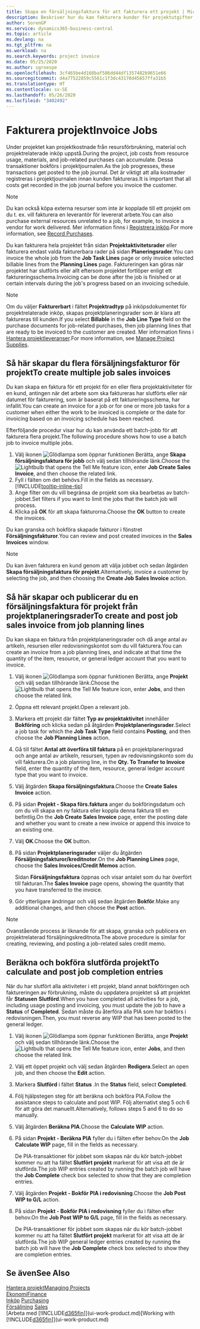 ```yaml
---
title: Skapa en försäljningsfaktura för att fakturera ett projekt | Microsoft Docs
description: Beskriver hur du kan fakturera kunder för projektutgifter allt eftersom projektet fortskrider.
author: SorenGP
ms.service: dynamics365-business-central
ms.topic: article
ms.devlang: na
ms.tgt_pltfrm: na
ms.workload: na
ms.search.keywords: project invoice
ms.date: 05/25/2020
ms.author: sgroespe
ms.openlocfilehash: 3cf465be4d168baf586dd44df1357482b9651e66
ms.sourcegitcommit: d4a77522859c5561c1f3dc43178d45657ffa31b5
ms.translationtype: HT
ms.contentlocale: sv-SE
ms.lasthandoff: 05/26/2020
ms.locfileid: "3402492"
---
```

# <a name="invoice-jobs"></a><span data-ttu-id="61b03-103">Fakturera projekt</span><span class="sxs-lookup"><span data-stu-id="61b03-103">Invoice Jobs</span></span>
<span data-ttu-id="61b03-104">Under projektet kan projektkostnade från resursförbrukning, material och projektrelaterade inköp uppstå.</span><span class="sxs-lookup"><span data-stu-id="61b03-104">During the project, job costs from resource usage, materials, and job-related purchases can accumulate.</span></span> <span data-ttu-id="61b03-105">Dessa transaktioner bokförs i projektjournalen.</span><span class="sxs-lookup"><span data-stu-id="61b03-105">As the job progresses, these transactions get posted to the job journal.</span></span> <span data-ttu-id="61b03-106">Det är viktigt att alla kostnader registreras i projektjournalen innan kunden faktureras.</span><span class="sxs-lookup"><span data-stu-id="61b03-106">It is important that all costs get recorded in the job journal before you invoice the customer.</span></span>

> [!NOTE]
> <span data-ttu-id="61b03-107">Du kan också köpa externa resurser som inte är kopplade till ett projekt om du t. ex. vill fakturera en leverantör för levererat arbete.</span><span class="sxs-lookup"><span data-stu-id="61b03-107">You can also purchase external resources unrelated to a job, for example, to invoice a vendor for work delivered.</span></span> <span data-ttu-id="61b03-108">Mer information finns i [Registrera inköp](purchasing-how-record-purchases.md).</span><span class="sxs-lookup"><span data-stu-id="61b03-108">For more information, see [Record Purchases](purchasing-how-record-purchases.md).</span></span>

<span data-ttu-id="61b03-109">Du kan fakturera hela projektet från sidan **Projektaktivitetsrader** eller fakturera endast valda fakturerbara rader på sidan **Planeringsrader**.</span><span class="sxs-lookup"><span data-stu-id="61b03-109">You can invoice the whole job from the **Job Task Lines** page or only invoice selected billable lines from the **Planning Lines** page.</span></span> <span data-ttu-id="61b03-110">Faktureringen kan göras när projektet har slutförts eller allt eftersom projektet fortlöper enligt ett faktureringsschema.</span><span class="sxs-lookup"><span data-stu-id="61b03-110">Invoicing can be done after the job is finished or at certain intervals during the job's progress based on an invoicing schedule.</span></span>

> [!NOTE]  
> <span data-ttu-id="61b03-111">Om du väljer **Fakturerbart** i fältet **Projektradtyp** på inköpsdokumentet för projektrelaterade inköp, skapas projektplaneringsrader som är klara att faktureras till kunden.</span><span class="sxs-lookup"><span data-stu-id="61b03-111">If you select **Billable** in the **Job Line Type** field on the purchase documents for job-related purchases, then job planning lines that are ready to be invoiced to the customer are created.</span></span> <span data-ttu-id="61b03-112">Mer information finns i [Hantera projektleveranser](projects-how-manage-project-supplies.md).</span><span class="sxs-lookup"><span data-stu-id="61b03-112">For more information, see [Manage Project Supplies](projects-how-manage-project-supplies.md).</span></span>

## <a name="to-create-multiple-job-sales-invoices"></a><span data-ttu-id="61b03-113">Så här skapar du flera försäljningsfakturor för projekt</span><span class="sxs-lookup"><span data-stu-id="61b03-113">To create multiple job sales invoices</span></span>
<span data-ttu-id="61b03-114">Du kan skapa en faktura för ett projekt för en eller flera projektaktiviteter för en kund, antingen när det arbete som ska faktureras har slutförts eller när datumet för fakturering, som är baserat på ett faktureringsschema, har infallit.</span><span class="sxs-lookup"><span data-stu-id="61b03-114">You can create an invoice for a job or for one or more job tasks for a customer when either the work to be invoiced is complete or the date for invoicing based on an invoicing schedule has been reached.</span></span>

<span data-ttu-id="61b03-115">Efterföljande procedur visar hur du kan använda ett batch-jobb för att fakturera flera projekt.</span><span class="sxs-lookup"><span data-stu-id="61b03-115">The following procedure shows how to use a batch job to invoice multiple jobs.</span></span>  

1. <span data-ttu-id="61b03-116">Välj ikonen ![Glödlampa som öppnar funktionen Berätta](media/ui-search/search_small.png "Berätta vad du vill göra"), ange **Skapa försäljningsfaktura för jobb** och välj sedan tillhörande länk.</span><span class="sxs-lookup"><span data-stu-id="61b03-116">Choose the ![Lightbulb that opens the Tell Me feature](media/ui-search/search_small.png "Tell me what you want to do") icon, enter **Job Create Sales Invoice**, and then choose the related link.</span></span>  
2. <span data-ttu-id="61b03-117">Fyll i fälten om det behövs.</span><span class="sxs-lookup"><span data-stu-id="61b03-117">Fill in the fields as necessary.</span></span> [!INCLUDE[tooltip-inline-tip](includes/tooltip-inline-tip_md.md)]
3. <span data-ttu-id="61b03-118">Ange filter om du vill begränsa de projekt som ska bearbetas av batch-jobbet.</span><span class="sxs-lookup"><span data-stu-id="61b03-118">Set filters if you want to limit the jobs that the batch job will process.</span></span>
4. <span data-ttu-id="61b03-119">Klicka på **OK** för att skapa fakturorna.</span><span class="sxs-lookup"><span data-stu-id="61b03-119">Choose the **OK** button to create the invoices.</span></span>  

<span data-ttu-id="61b03-120">Du kan granska och bokföra skapade fakturor i fönstret **Försäljningsfakturor**.</span><span class="sxs-lookup"><span data-stu-id="61b03-120">You can review and post created invoices in the **Sales Invoices** window.</span></span>

> [!NOTE]
> <span data-ttu-id="61b03-121">Du kan även fakturera en kund genom att välja jobbet och sedan åtgärden **Skapa försäljningsfaktura för projekt**.</span><span class="sxs-lookup"><span data-stu-id="61b03-121">Alternatively, invoice a customer by selecting the job, and then choosing the **Create Job Sales Invoice** action.</span></span> 

## <a name="to-create-and-post-job-sales-invoice-from-job-planning-lines"></a><span data-ttu-id="61b03-122">Så här skapar och publicerar du en försäljningsfaktura för projekt från projektplaneringsrader</span><span class="sxs-lookup"><span data-stu-id="61b03-122">To create and post job sales invoice from job planning lines</span></span>
<span data-ttu-id="61b03-123">Du kan skapa en faktura från projektplaneringsrader och då ange antal av artikeln, resursen eller redovisningskontot som du vill fakturera.</span><span class="sxs-lookup"><span data-stu-id="61b03-123">You can create an invoice from a job planning lines, and indicate at that time the quantity of the item, resource, or general ledger account that you want to invoice.</span></span>

1. <span data-ttu-id="61b03-124">Välj ikonen ![Glödlampa som öppnar funktionen Berätta](media/ui-search/search_small.png "Berätta vad du vill göra"), ange **Projekt** och välj sedan tillhörande länk.</span><span class="sxs-lookup"><span data-stu-id="61b03-124">Choose the ![Lightbulb that opens the Tell Me feature](media/ui-search/search_small.png "Tell me what you want to do") icon, enter **Jobs**, and then choose the related link.</span></span>
2. <span data-ttu-id="61b03-125">Öppna ett relevant projekt.</span><span class="sxs-lookup"><span data-stu-id="61b03-125">Open a relevant job.</span></span>
3. <span data-ttu-id="61b03-126">Markera ett projekt där fältet **Typ av projektaktivitet** innehåller **Bokföring** och klicka sedan på åtgärden **Projektplaneringsrader**.</span><span class="sxs-lookup"><span data-stu-id="61b03-126">Select a job task for which the **Job Task Type** field contains **Posting**, and then choose the **Job Planning Lines** action.</span></span>  
4. <span data-ttu-id="61b03-127">Gå till fältet **Antal att överföra till faktura** på en projektplaneringsrad och ange antal av artikeln, resursen, typen av redovisningskonto som du vill fakturera.</span><span class="sxs-lookup"><span data-stu-id="61b03-127">On a job planning line, in the **Qty. To Transfer to Invoice** field, enter the quantity of the item, resource, general ledger account type that you want to invoice.</span></span>  
5. <span data-ttu-id="61b03-128">Välj åtgärden **Skapa försäljningsfaktura**.</span><span class="sxs-lookup"><span data-stu-id="61b03-128">Choose the **Create Sales Invoice** action.</span></span>
6. <span data-ttu-id="61b03-129">På sidan **Projekt - Skapa förs.faktura** anger du bokföringsdatum och om du vill skapa en ny faktura eller koppla denna faktura till en befintlig.</span><span class="sxs-lookup"><span data-stu-id="61b03-129">On the **Job Create Sales Invoice** page, enter the posting date and whether you want to create a new invoice or append this invoice to an existing one.</span></span>
7. <span data-ttu-id="61b03-130">Välj **OK**.</span><span class="sxs-lookup"><span data-stu-id="61b03-130">Choose the **OK** button.</span></span>  
8. <span data-ttu-id="61b03-131">På sidan **Projektplaneringsrader** väljer du åtgärden **Försäljningsfakturor/kreditnotor**.</span><span class="sxs-lookup"><span data-stu-id="61b03-131">On the **Job Planning Lines** page, choose the **Sales Invoices/Credit Memos** action.</span></span>

    <span data-ttu-id="61b03-132">Sidan **Försäljningsfaktura** öppnas och visar antalet som du har överfört till fakturan.</span><span class="sxs-lookup"><span data-stu-id="61b03-132">The **Sales Invoice** page opens, showing the quantity that you have transferred to the invoice.</span></span>
9. <span data-ttu-id="61b03-133">Gör ytterligare ändringar och välj sedan åtgärden **Bokför**.</span><span class="sxs-lookup"><span data-stu-id="61b03-133">Make any additional changes, and then choose the **Post** action.</span></span>

> [!NOTE]  
>   <span data-ttu-id="61b03-134">Ovanstående process är liknande för att skapa, granska och publicera en projektrelaterad försäljningskreditnota.</span><span class="sxs-lookup"><span data-stu-id="61b03-134">The above procedure is similar for creating, reviewing, and posting a job-related sales credit memo.</span></span>

## <a name="to-calculate-and-post-job-completion-entries"></a><span data-ttu-id="61b03-135">Beräkna och bokföra slutförda projekt</span><span class="sxs-lookup"><span data-stu-id="61b03-135">To calculate and post job completion entries</span></span>
<span data-ttu-id="61b03-136">När du har slutfört alla aktiviteter i ett projekt, bland annat bokföringen och faktureringen av förbrukning, måste du uppdatera projektet så att projektet får **Statusen** **Slutförd**.</span><span class="sxs-lookup"><span data-stu-id="61b03-136">When you have completed all activities for a job, including usage posting and invoicing, you must update the job to have a **Status** of **Completed**.</span></span> <span data-ttu-id="61b03-137">Sedan måste du återföra alla PIA som har bokförs i redovisningen.</span><span class="sxs-lookup"><span data-stu-id="61b03-137">Then, you must reverse any WIP that has been posted to the general ledger.</span></span>

1. <span data-ttu-id="61b03-138">Välj ikonen ![Glödlampa som öppnar funktionen Berätta](media/ui-search/search_small.png "Berätta vad du vill göra"), ange **Projekt** och välj sedan tillhörande länk.</span><span class="sxs-lookup"><span data-stu-id="61b03-138">Choose the ![Lightbulb that opens the Tell Me feature](media/ui-search/search_small.png "Tell me what you want to do") icon, enter **Jobs**, and then choose the related link.</span></span>  
2. <span data-ttu-id="61b03-139">Välj ett öppet projekt och välj sedan åtgärden **Redigera**.</span><span class="sxs-lookup"><span data-stu-id="61b03-139">Select an open job, and then choose the **Edit** action.</span></span>
3. <span data-ttu-id="61b03-140">Markera **Slutförd** i fältet **Status** .</span><span class="sxs-lookup"><span data-stu-id="61b03-140">In the **Status** field, select **Completed**.</span></span>
4. <span data-ttu-id="61b03-141">Följ hjälpstegen steg för att beräkna och bokföra PIA.</span><span class="sxs-lookup"><span data-stu-id="61b03-141">Follow the assistance steps to calculate and post WIP.</span></span> <span data-ttu-id="61b03-142">Följ alternativt steg 5 och 6 för att göra det manuellt.</span><span class="sxs-lookup"><span data-stu-id="61b03-142">Alternatively, follows steps 5 and 6 to do so manually.</span></span>  
5. <span data-ttu-id="61b03-143">Välj åtgärden **Beräkna PIA**.</span><span class="sxs-lookup"><span data-stu-id="61b03-143">Choose the **Calculate WIP** action.</span></span>
6. <span data-ttu-id="61b03-144">På sidan **Projekt - Beräkna PIA** fyller du i fälten efter behov.</span><span class="sxs-lookup"><span data-stu-id="61b03-144">On the **Job Calculate WIP** page, fill in the fields as necessary.</span></span>  

     <span data-ttu-id="61b03-145">De PIA-transaktioner för jobbet som skapas när du kör batch-jobbet kommer nu att ha fältet **Slutfört projekt** markerat för att visa att de är slutförda.</span><span class="sxs-lookup"><span data-stu-id="61b03-145">The job WIP entries created by running the batch job will have the **Job Complete** check box selected to show that they are completion entries.</span></span>  
7. <span data-ttu-id="61b03-146">Välj åtgärden **Projekt - Bokför PIA i redovisning**.</span><span class="sxs-lookup"><span data-stu-id="61b03-146">Choose the **Job Post WIP to G/L** action.</span></span>
8. <span data-ttu-id="61b03-147">På sidan **Projekt - Bokför PIA i redovisning** fyller du i fälten efter behov.</span><span class="sxs-lookup"><span data-stu-id="61b03-147">On the **Job Post WIP to G/L** page, fill in the fields as necessary.</span></span>  

     <span data-ttu-id="61b03-148">De PIA-transaktioner för jobbet som skapas när du kör batch-jobbet kommer nu att ha fältet **Slutfört projekt** markerat för att visa att de är slutförda.</span><span class="sxs-lookup"><span data-stu-id="61b03-148">The job WIP general ledger entries created by running the batch job will have the **Job Complete** check box selected to show they are completion entries.</span></span>

## <a name="see-also"></a><span data-ttu-id="61b03-149">Se även</span><span class="sxs-lookup"><span data-stu-id="61b03-149">See Also</span></span>
[<span data-ttu-id="61b03-150">Hantera projekt</span><span class="sxs-lookup"><span data-stu-id="61b03-150">Managing Projects</span></span>](projects-manage-projects.md)  
[<span data-ttu-id="61b03-151">Ekonomi</span><span class="sxs-lookup"><span data-stu-id="61b03-151">Finance</span></span>](finance.md)  
<span data-ttu-id="61b03-152">[Inköp](purchasing-manage-purchasing.md)       </span><span class="sxs-lookup"><span data-stu-id="61b03-152">[Purchasing](purchasing-manage-purchasing.md)       </span></span>  
<span data-ttu-id="61b03-153">[Försäljning](sales-manage-sales.md)    </span><span class="sxs-lookup"><span data-stu-id="61b03-153">[Sales](sales-manage-sales.md)    </span></span>  
<span data-ttu-id="61b03-154">[Arbeta med [!INCLUDE[d365fin](includes/d365fin_md.md)]](ui-work-product.md)</span><span class="sxs-lookup"><span data-stu-id="61b03-154">[Working with [!INCLUDE[d365fin](includes/d365fin_md.md)]](ui-work-product.md)</span></span>  
